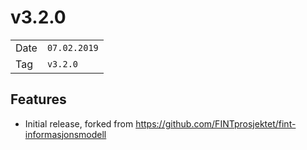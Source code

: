 # v3.2.0

|      |              |
|------|--------------|
| Date | `07.02.2019` |
| Tag  | `v3.2.0`     |

## Features

* Initial release, forked from https://github.com/FINTprosjektet/fint-informasjonsmodell
